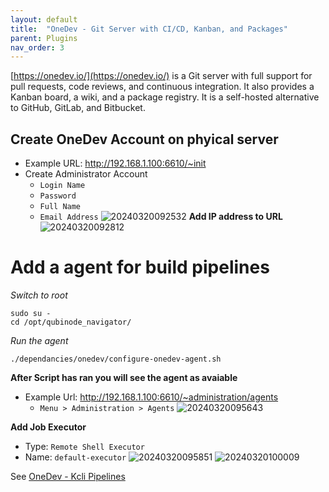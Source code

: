 ```yaml
---
layout: default
title:  "OneDev - Git Server with CI/CD, Kanban, and Packages"
parent: Plugins
nav_order: 3
---
```


[https://onedev.io/](https://onedev.io/) is a Git server with full support for pull requests, code reviews, and continuous integration. It also provides a Kanban board, a wiki, and a package registry. It is a self-hosted alternative to GitHub, GitLab, and Bitbucket.

## Create OneDev Account on phyical server
* Example URL: http://192.168.1.100:6610/~init
* Create Administrator Account
  * `Login Name` 
  * `Password` 
  * `Full Name` 
  * `Email Address`
![20240320092532](https://i.imgur.com/AIZ1pG6.png)
**Add IP address to URL**
![20240320092812](https://i.imgur.com/zMKVwrq.png)

# Add a agent for build pipelines 
*Switch to root*
```
sudo su -
cd /opt/qubinode_navigator/
```
*Run the agent*
```
./dependancies/onedev/configure-onedev-agent.sh
```
**After Script has ran you will see the agent as avaiable**
* Example Url: http://192.168.1.100:6610/~administration/agents
  * `Menu > Administration > Agents` 
![20240320095643](https://i.imgur.com/kAG9jX4.png)

**Add Job Executor**
* Type: `Remote Shell Executor`
* Name: `default-executor`
![20240320095851](https://i.imgur.com/BCMbk87.png)
![20240320100009](https://i.imgur.com/CfcrhHh.png)

See [OneDev - Kcli Pipelines](../plugins/onedev-kcli-pipelines.html)